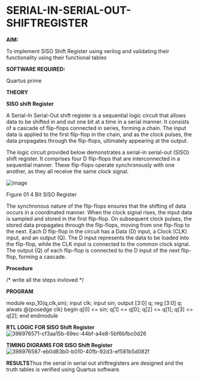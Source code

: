 # SERIAL-IN-SERIAL-OUT-SHIFTREGISTER

**AIM:**

To implement  SISO Shift Register using verilog and validating their functionality using their functional tables

**SOFTWARE REQUIRED:**

Quartus prime

**THEORY**

**SISO shift Register**

A Serial-In Serial-Out shift register is a sequential logic circuit that allows data to be shifted in and out one bit at a time in a serial manner. It consists of a cascade of flip-flops connected in series, forming a chain. The input data is applied to the first flip-flop in the chain, and as the clock pulses, the data propagates through the flip-flops, ultimately appearing at the output.

The logic circuit provided below demonstrates a serial-in serial-out (SISO) shift register. It comprises four D flip-flops that are interconnected in a sequential manner. These flip-flops operate synchronously with one another, as they all receive the same clock signal.

![image](https://github.com/naavaneetha/SERIAL-IN-SERIAL-OUT-SHIFTREGISTER/assets/154305477/e81c4072-37f9-46c6-8145-566764b74c3a)

Figure 01 4 Bit SISO Register

The synchronous nature of the flip-flops ensures that the shifting of data occurs in a coordinated manner. When the clock signal rises, the input data is sampled and stored in the first flip-flop. On subsequent clock pulses, the stored data propagates through the flip-flops, moving from one flip-flop to the next.
Each D flip-flop in the circuit has a Data (D) input, a Clock (CLK) input, and an output (Q). The D input represents the data to be loaded into the flip-flop, while the CLK input is connected to the common clock signal. The output (Q) of each flip-flop is connected to the D input of the next flip-flop, forming a cascade.

**Procedure**

/* write all the steps invloved */

**PROGRAM**

module exp_10(q,clk,sin); input clk; input sin; output [3:0] q; reg [3:0] q; alwats @(posedge clk) begin q[0] <= sin; q[1] <= q[0]; q[2] <= q[1]; q[3] <= q[2]; end endmodule

**RTL LOGIC FOR SISO Shift Register**
![398976571-cf3aa15b-69ec-44bf-a4e8-5bf6bfbc0d26](https://github.com/user-attachments/assets/e1e09c51-1870-45c8-a279-2bb4b704d3ed)


**TIMING DIGRAMS FOR SISO Shift Register**
![398976587-eb0d83b0-b010-40fb-92d3-ef581b5d082f](https://github.com/user-attachments/assets/1df39b95-ac82-40d5-af30-a93a2c70c55f)


**RESULTS**Thus the serial in serial out shiftregisters are designed and the truth tables is verified using Quartus software.
